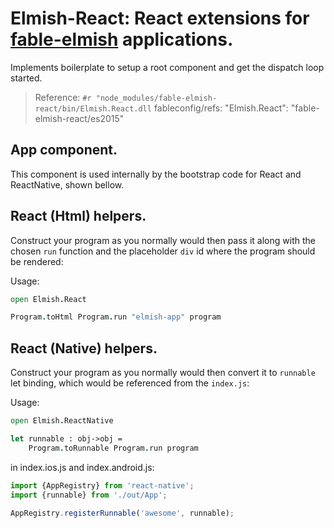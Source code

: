Elmish-React: React extensions for [fable-elmish](https://github.com/fable-compiler/fable-elmish) applications.
=======
Implements boilerplate to setup a root component and get the dispatch loop started.

> Reference: `#r "node_modules/fable-elmish-react/bin/Elmish.React.dll`
> fableconfig/refs: "Elmish.React": "fable-elmish-react/es2015"

## App component.
This component is used internally by the bootstrap code for React and ReactNative, shown bellow.

## React (Html) helpers.
Construct your program as you normally would then pass it along with the chosen `run` function and the placeholder `div` id where the program should be rendered:

Usage:
```fsharp
open Elmish.React

Program.toHtml Program.run "elmish-app" program

```

## React (Native) helpers.
Construct your program as you normally would then convert it to `runnable` let binding, which would be referenced from the `index.js`:

Usage:
```fsharp
open Elmish.ReactNative

let runnable : obj->obj =
    Program.toRunnable Program.run program

```

in index.ios.js and index.android.js:

```js
import {AppRegistry} from 'react-native';
import {runnable} from './out/App';

AppRegistry.registerRunnable('awesome', runnable);
```
